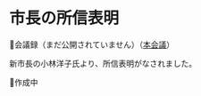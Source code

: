 # 市長の所信表明

<p id="read-kaigiroku">📄会議録（まだ公開されていません）（<a href="https://ssp.kaigiroku.net/tenant/kodaira/SpTop.html">本会議</a>）</p>

新市長の小林洋子氏より、所信表明がなされました。

🚧作成中